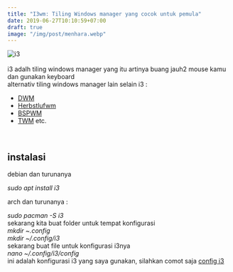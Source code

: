 ```yaml
---
title: "I3wm: Tiling Windows manager yang cocok untuk pemula"
date: 2019-06-27T10:10:59+07:00
draft: true
image: "/img/post/menhara.webp"
---
```


<img src="/img/1.webp" alt="i3">
<br>
<br>
i3 adalh tiling windows manager yang itu artinya buang jauh2 mouse kamu dan gunakan keyboard
<br>
alternativ tiling windows manager lain selain i3 :
<ul>
	<li>
<a href="#">DWM</a>
</li>
<li>
<a href="#">Herbstlufwm</a>
</li>
<li>
<a href="#">BSPWM</a>
</li>
<li>
<a href="#">TWM</a> etc.
</li>
</ul>

<br>
<h2 class="is-size-5">instalasi</h2> 
<p>
debian dan turunanya
<i class="has-text-danger">
<p>
sudo apt install i3
</i>
<p>
arch dan turunanya :
<i class="has-text-danger">
	<p>
sudo pacman -S i3
</i>
<br>
sekarang kita buat folder untuk tempat konfigurasi
<i class="has-text-danger">
<br/>
mkdir ~.config
<br/>
mkdir ~/.config/i3
</i>
<br/>
sekarang buat file untuk konfigurasi i3nya
<i class="has-text-danger">
	<br>
nano ~/.config/i3/config
</i>
<br>
ini adalah konfigurasi i3 yang saya gunakan, silahkan comot saja
<a href="/doc/config">config i3</a>